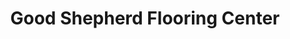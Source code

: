 ---
title: "Good Shepherd Flooring Center"
url: /grand-junction/good-shepherd-flooring-center/
shop: Fußböden
---